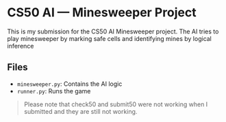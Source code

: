 # CS50 AI — Minesweeper Project

This is my submission for the CS50 AI Minesweeper project.
The AI tries to play minesweeper by marking safe cells and identifying mines by logical inference

## Files
- `minesweeper.py`: Contains the AI logic
- `runner.py`: Runs the game

> Please note that check50 and submit50 were not working when I submitted and they are still not working.

